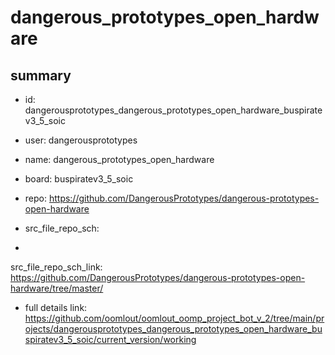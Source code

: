 # dangerous_prototypes_open_hardware
 
## summary 
* id: dangerousprototypes_dangerous_prototypes_open_hardware_buspiratev3_5_soic
* user: dangerousprototypes
* name: dangerous_prototypes_open_hardware
* board: buspiratev3_5_soic
* repo: https://github.com/DangerousPrototypes/dangerous-prototypes-open-hardware



* src_file_repo_sch: 
*
 src_file_repo_sch_link: https://github.com/DangerousPrototypes/dangerous-prototypes-open-hardware/tree/master/
* full details link: https://github.com/oomlout/oomlout_oomp_project_bot_v_2/tree/main/projects/dangerousprototypes_dangerous_prototypes_open_hardware_buspiratev3_5_soic/current_version/working  






